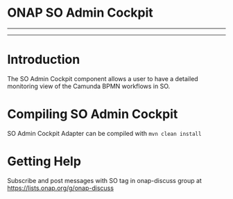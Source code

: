 # ONAP SO Admin Cockpit

----
----

# Introduction

The SO Admin Cockpit component allows a user to have a detailed monitoring view of the 
Camunda BPMN workflows in SO.

# Compiling SO Admin Cockpit

SO Admin Cockpit Adapter can be compiled with `mvn clean install`

# Getting Help

Subscribe and post messages with SO tag in onap-discuss group at https://lists.onap.org/g/onap-discuss

